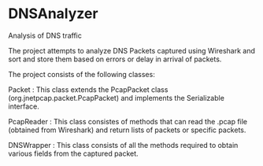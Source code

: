 # DNSAnalyzer
Analysis of DNS traffic

The project attempts to analyze DNS Packets captured using Wireshark and sort and store them based on errors or delay in arrival of packets.

The project consists of the following classes:

Packet : This class extends the PcapPacket class (org.jnetpcap.packet.PcapPacket) and implements the Serializable interface.

PcapReader : This class consistes of methods that can read the .pcap file (obtained from Wireshark) and return lists of packets or specific packets.

DNSWrapper : This class consists of all the methods required to obtain various fields from the captured packet.

